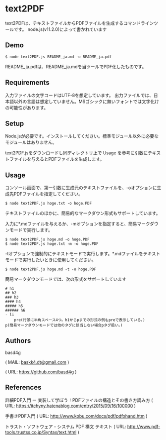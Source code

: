 # text2PDF
text2PDFは、テキストファイルからPDFファイルを生成するコマンドラインツールです。
node.js(v11.2.0)によって書かれています
## Demo
    $ node text2PDF.js README_ja.md -o README_ja.pdf
README_ja.pdfは、README_ja.mdを当ツールでPDF化したものです。
## Requirements
入力ファイルの文字コードはUTF-8を想定しています。
出力ファイルでは、日本語以外の言語は想定していません。MSゴシックに無いフォントでは文字化けの可能性があります。
## Setup
Node.jsが必要です。インストールしてください。標準モジュール以外に必要なモジュールはありません。

text2PDF.jsをダウンロードし同ディレクトリ上で Usage を参考に引数にテキストファイルを与えるとPDFファイルを生成します。

## Usage
コンソール画面で、第一引数に生成元のテキストファイルを、-oオプションに生成先PDFファイルを指定してください。

    $ node text2PDF.js hoge.txt -o hoge.PDF

テキストファイルのほかに、簡易的なマークダウン形式もサポートしています。

入力に*.mdファイルを与えるか、-mオプションを指定すると、簡易マークダウンモードで実行します。

    $ node text2PDF.js hoge.md -o hoge.PDF
    $ node text2PDF.js hoge.txt -m -o hoge.PDF

-tオプションで強制的にテキストモードで実行します。*.mdファイルをテキストモードで実行したいときに使用してください。

    $ node text2PDF.js hoge.md -t -o hoge.PDF

簡易マークダウンモードでは、次の形式をサポートしています

    # h1
    ## h2
    ### h3
    #### h4
    ##### h5
    ###### h6
    - li
        pre(行頭に半角スペース4つ。h1からpまでの形式の例もpreで表示している。)
    p(簡易マークダウンモードでは他のタグに該当しない場合pタグ扱い。)

## Authors

basd4g

( MAIL: baskk4.dt@gmail.com )

( URL: https://github.com/basd4g )

## References

詳細PDF入門 ー 実装して学ぼう！PDFファイルの構造とその書き方読み方
( URL: https://itchyny.hatenablog.com/entry/2015/09/16/100000 )

手書きPDF入門
( URL: http://www.kobu.com/docs/pdf/pdfxhand.htm )

トラスト・ソフトウェア・システム PDF 構文 テキスト
( URL: http://www.pdf-tools.trustss.co.jp/Syntax/text.html )